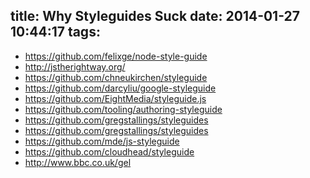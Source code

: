 title: Why Styleguides Suck
date: 2014-01-27 10:44:17
tags:
---


- https://github.com/felixge/node-style-guide
- http://jstherightway.org/
- https://github.com/chneukirchen/styleguide
- https://github.com/darcyliu/google-styleguide
- https://github.com/EightMedia/styleguide.js
- https://github.com/tooling/authoring-styleguide
- https://github.com/gregstallings/styleguides
- https://github.com/gregstallings/styleguides
- https://github.com/mde/js-styleguide
- https://github.com/cloudhead/styleguide
- http://www.bbc.co.uk/gel
